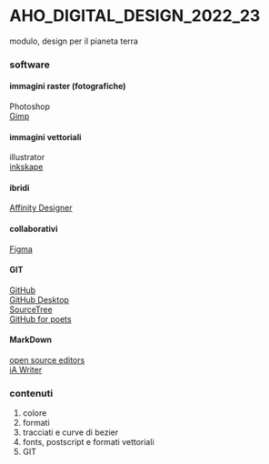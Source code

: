 # AHO_DIGITAL_DESIGN_2022_23
modulo, design per il pianeta terra



### software
#### immagini raster (fotografiche)
Photoshop  
[Gimp](https://www.gimp.org)  

#### immagini vettoriali
illustrator  
[inkskape](https://inkscape.org)  

#### ibridi
[Affinity Designer](https://affinity.serif.com/en-gb/)  

#### collaborativi
[Figma](https://www.figma.com)  

#### GIT
[GitHub](https://github.com)  
[GitHub Desktop ](https://desktop.github.com)  
[SourceTree](https://www.sourcetreeapp.com)  
[GitHub for poets](https://www.youtube.com/watch?v=BCQHnlnPusY)  


#### MarkDown
[open source editors](https://opensource.com/article/21/10/markdown-editors)  
[iA Writer](https://ia.net/writer)

### contenuti
1. colore
2. formati
3. tracciati e curve di bezier
4. fonts, postscript e formati vettoriali
5. GIT
